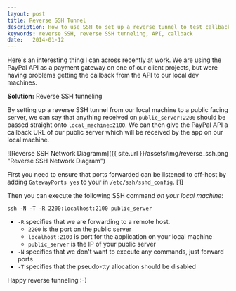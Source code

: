 ```yaml
---
layout: post
title: Reverse SSH Tunnel
description: How to use SSH to set up a reverse tunnel to test callbacks on development machines.
keywords: reverse SSH, reverse SSH tunneling, API, callback
date:   2014-01-12
---
```

Here's an interesting thing I can across recently at work. We are using the PayPal API as a payment gateway on one of our client projects, but were having problems getting the callback from the API to our local dev machines.

**Solution:** Reverse SSH tunneling

By setting up a reverse SSH tunnel from our local machine to a public facing server, we can say that anything received on `public_server:2200` should be passed straight onto `local_machine:2100`. We can then give the PayPal API a callback URL of our public server which will be received by the app on our local machine.

![Reverse SSH Network Diagramm]({{ site.url }}/assets/img/reverse_ssh.png "Reverse SSH Network Diagram")

First you need to ensure that ports forwarded can be listened to off-host by adding `GatewayPorts yes` to your in `/etc/ssh/sshd_config`. [[1]]

 Then you can execute the following SSH command *on your local machine*:

    ssh -N -T -R 2200:localhost:2100 public_server

*   `-R` specifies that we are forwarding to a remote host.
    *   `2200` is the port on the public server
    *   `localhost:2100` is port for the application on your local machine
    *   `public_server` is the IP of your public server
*   `-N` specifies that we don't want to execute any commands, just forward ports
*   `-T` specifies that the pseudo-tty allocation should be disabled

Happy reverse tunneling :-)

[1]: http://www.snailbook.com/faq/gatewayports.auto.html "Gateway Ports"